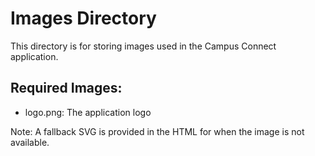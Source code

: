 
# Images Directory

This directory is for storing images used in the Campus Connect application.

## Required Images:
- logo.png: The application logo

Note: A fallback SVG is provided in the HTML for when the image is not available.
